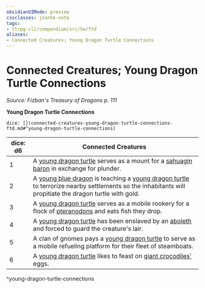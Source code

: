 ```yaml
---
obsidianUIMode: preview
cssclasses: json5e-note
tags:
- ttrpg-cli/compendium/src/5e/ftd
aliases:
- Connected Creatures; Young Dragon Turtle Connections
---
```

# Connected Creatures; Young Dragon Turtle Connections
*Source: Fizban's Treasury of Dragons p. 111* 

**Young Dragon Turtle Connections**

`dice: [](connected-creatures-young-dragon-turtle-connections-ftd.md#^young-dragon-turtle-connections)`

| dice: d6 | Connected Creatures |
|----------|---------------------|
| 1 | A [young dragon turtle](Інструменти%20ДМ/CLI/bestiary/dragon/young-dragon-turtle-ftd.md) serves as a mount for a [sahuagin baron](Інструменти%20ДМ/CLI/bestiary/fiend/sahuagin-baron-xmm.md) in exchange for plunder. |
| 2 | A [young blue dragon](Інструменти%20ДМ/CLI/bestiary/dragon/young-blue-dragon-xmm.md) is teaching a [young dragon turtle](Інструменти%20ДМ/CLI/bestiary/dragon/young-dragon-turtle-ftd.md) to terrorize nearby settlements so the inhabitants will propitiate the dragon turtle with gold. |
| 3 | A [young dragon turtle](Інструменти%20ДМ/CLI/bestiary/dragon/young-dragon-turtle-ftd.md) serves as a mobile rookery for a flock of [pteranodons](Інструменти%20ДМ/CLI/bestiary/beast/pteranodon-xmm.md) and eats fish they drop. |
| 4 | A [young dragon turtle](Інструменти%20ДМ/CLI/bestiary/dragon/young-dragon-turtle-ftd.md) has been enslaved by an [aboleth](Інструменти%20ДМ/CLI/bestiary/aberration/aboleth-xmm.md) and forced to guard the creature's lair. |
| 5 | A clan of gnomes pays a [young dragon turtle](Інструменти%20ДМ/CLI/bestiary/dragon/young-dragon-turtle-ftd.md) to serve as a mobile refueling platform for their fleet of steamboats. |
| 6 | A [young dragon turtle](Інструменти%20ДМ/CLI/bestiary/dragon/young-dragon-turtle-ftd.md) likes to feast on [giant crocodiles'](Інструменти%20ДМ/CLI/bestiary/beast/giant-crocodile-xmm.md) eggs. |
^young-dragon-turtle-connections